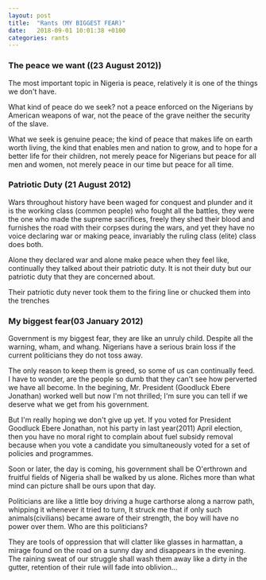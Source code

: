 ```yaml
---
layout: post
title:  "Rants (MY BIGGEST FEAR)"
date:   2018-09-01 10:01:38 +0100
categories: rants
---
```

### The peace we want ((23 August 2012))
The most important topic in Nigeria is peace, relatively it is one of the things we don't have.

What kind of peace do we seek? not a peace enforced on the Nigerians by American weapons of war, not the peace of the grave neither the security of the slave.

What we seek is genuine peace; the kind of peace that makes life on earth worth living, the kind that  enables men and nation to grow, and to hope for a better life for their children, not merely peace for Nigerians but peace for all men and women, not merely peace in our time but peace for all time.


### Patriotic Duty (21 August 2012)
Wars throughout history have been waged for conquest and plunder and it
is the working class (common people) who fought all the battles, they were the one who made the supreme sacrifices, freely they shed their blood and
furnishes the road with their corpses during the wars, and yet they have no voice declaring war or making peace, invariably the ruling class (elite) class does both.

Alone they declared war and alone make peace when they feel like, continually they talked about their patriotic duty. 
It is not their duty but our patriotic duty that they are concerned about.

Their patriotic duty never took them to the firing line or chucked them into the trenches 


### My biggest fear(03 January 2012)
Government is my biggest fear, they are like an unruly child. Despite all the warning, wham, and whang. Nigerians have a serious brain loss if the current politicians they do not toss away. 

The only reason to keep them is greed, so some of us can continually feed.
I have to wonder, are the people so dumb that they can't see how perverted we have all become. 
In the begining, Mr. President (Goodluck Ebere Jonathan) worked well but now I'm not thrilled; I'm sure you can tell if we deserve what we get from his government. 

But I'm really hoping we don't give up yet. If you voted for President Goodluck Ebere Jonathan, not his party in last year(2011) April election, then you have no moral right to complain about fuel subsidy removal because when you vote a candidate you simultaneously voted for a set of policies and programmes.

Soon or later, the day is coming, his government shall be O'erthrown and fruitful fields of Nigeria shall be walked by us alone. 
Riches more than what mind can picture shall be ours upon that day.

Politicians are like a little boy driving a huge carthorse along a narrow path, whipping it whenever it tried to turn, It struck me that if only such animals(civilians) became aware of their strength, the boy will have no power over them.
Who are this politicians?

They are tools of oppression that will clatter like glasses in harmattan, a mirage found on the road on a sunny day and disappears in the evening.
The raining sweat of our struggle shall wash them away like a dirty in the gutter, retention of their rule will fade into oblivion...


